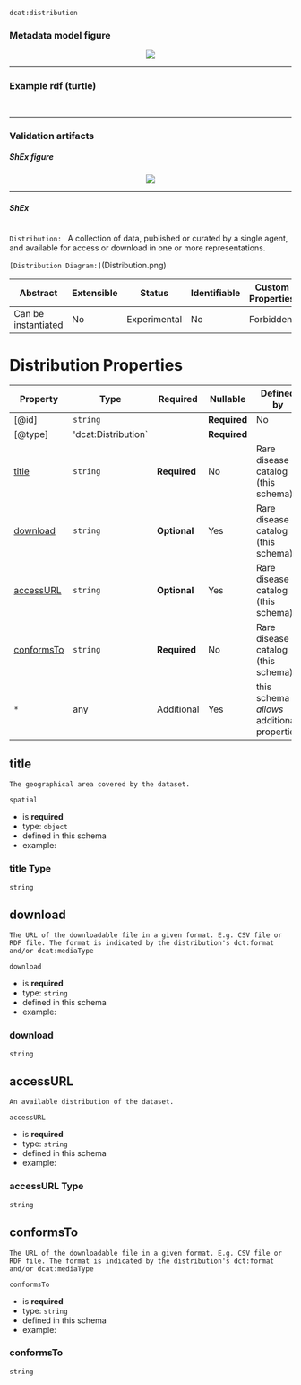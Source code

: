 `dcat:distribution`

### Metadata model figure

<p align="center"> 
    <a href="../images/turtle/dataset.png" target="_blank">
        <img src="../images/turtle/resource.png"> 
    </a>
</p>


***

### Example rdf (turtle)

```ttl


```

***

### Validation artifacts

##### ShEx figure

<p align="center"> 
    <a href="../images/shex/dataset.png" target="_blank">
        <img src="../images/shex/resource.png"> 
    </a>
</p>

***
##### ShEx

``` ShEx

```

`Distribution: `
A collection of data, published or curated by a single agent, and available for access or download in one or more representations.





`[Distribution Diagram:]`(Distribution.png)


| Abstract            | Extensible | Status       | Identifiable | Custom Properties | Additional Properties | Defined In                                               |
| ------------------- | ---------- | ------------ | ------------ | ----------------- | --------------------- | -------------------------------------------------------- |
| Can be instantiated | No         | Experimental | No           | Forbidden         | Permitted             | [Distribution.json](https://github.com/ejp-rd-vp/ejprd-vp_metadata-schemas_implementation/blob/main/json_schema/distribution.json) |

# Distribution Properties

| Property                           | Type         | Required     | Nullable | Defined by                                 |
| ---------------------------------- | ------------ | ------------ | -------- | ------------------------------------------ |
| [@id]                         | `string`     |              | **Required** | No       | Rare disease catalog (this schema)         |
| [@type]                       |'dcat:Distribution`|              |  **Required**            |          |                                            |
| [title](#title)                | `string`     | **Required** | No       | Rare disease catalog (this schema)         |
| [download](#downloadURL)  | `string`     | **Optional** | Yes     | Rare disease catalog (this schema)         |
| [accessURL](#accessURL)      | `string`     | **Optional** | Yes       | Rare disease catalog (this schema)         |
| [conformsTo](#conformsTo)                | `string`     | **Required** | No       | Rare disease catalog (this schema)         |
| `*`                                |  any         | Additional   | Yes      | this schema _allows_ additional properties |





## title

	The geographical area covered by the dataset.

`spatial`

- is **required**
- type: `object`
- defined in this schema
- example:

### title Type

`string`




## download

	The URL of the downloadable file in a given format. E.g. CSV file or RDF file. The format is indicated by the distribution's dct:format and/or dcat:mediaType


`download`

- is **required**
- type: `string`
- defined in this schema
- example:

### download

`string`



## accessURL

	An available distribution of the dataset.

`accessURL`

- is **required**
- type: `string`
- defined in this schema
- example:

### accessURL Type

`string`



## conformsTo

	The URL of the downloadable file in a given format. E.g. CSV file or RDF file. The format is indicated by the distribution's dct:format and/or dcat:mediaType


`conformsTo`

- is **required**
- type: `string`
- defined in this schema
- example:

### conformsTo

`string`
